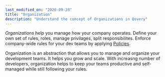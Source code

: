 ```yaml
---
last_modified_on: "2020-09-28"
title: "Organization"
description: "Understand the concept of Organizations in Qovery"
---
```

*Organizations* help you manage how your company operates. Define your own set of rules, roles, manage privilages, split responsibilites.
Enforce company-wide rules for your dev teams by applying [Policies][docs.main-concepts.business.policy].

Organization is an abstraction that allows you to manage and organize your development teams. It helps you grow and scale. With increasng
number of developers, organization helps to keep your teams productive and self-managed while still following your rules.


[docs.main-concepts.business.policy]: /docs/main-concepts/business/policy/
